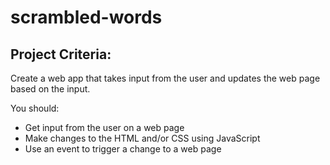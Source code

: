 # scrambled-words

## Project Criteria:

Create a web app that takes input from the user and updates the web page based on the input.

You should:
+ Get input from the user on a web page
+ Make changes to the HTML and/or CSS using JavaScript
+ Use an event to trigger a change to a web page